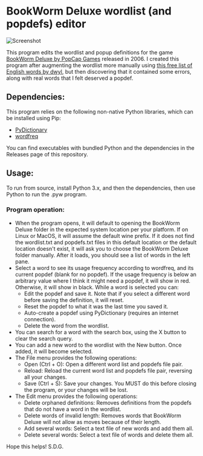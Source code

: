 # BookWorm Deluxe wordlist (and popdefs) editor

![Screenshot](https://i.imgur.com/jr7QtS5_d.webp?maxwidth=760&fidelity=grand "The main app window")

This program edits the wordlist and popup definitions for the game [BookWorm Deluxe by PopCap Games](https://oldgamesdownload.com/bookworm-deluxe/) released in 2006. I created this program after augmenting the wordlist more manually using [this free list of English words by dwyl](https://github.com/dwyl/english-words), but then discovering that it contained some errors, along with real words that I felt deserved a popdef.

## Dependencies:
This program relies on the following non-native Python libraries, which can be installed using Pip:
- [PyDictionary](https://pypi.org/project/PyDictionary/)
- [wordfreq](https://pypi.org/project/wordfreq/)

You can find executables with bundled Python and the dependencies in the Releases page of this repository.

## Usage:
To run from source, install Python 3.x, and then the dependencies, then use Python to run the .pyw program.

### Program operation:
- When the program opens, it will default to opening the BookWorm Deluxe folder in the expected system location per your platform. If on Linux or MacOS, it will assume the default wine prefix. If it does not find the wordlist.txt and popdefs.txt files in this default location or the default location doesn't exist, it will ask you to choose the BookWorm Deluxe folder manually. After it loads, you should see a list of words in the left pane.
- Select a word to see its usage frequency according to wordfreq, and its current popdef (blank for no popdef). If the usage frequency is below an arbitrary value where I think it might need a popdef, it will show in red. Otherwise, it will show in black. While a word is selected you can:
    - Edit the popdef and save it. Note that if you select a different word before saving the definition, it will reset.
    - Reset the popdef to what it was the last time you saved it.
    - Auto-create a popdef using PyDictionary (requires an internet connection).
    - Delete the word from the wordlist.
- You can search for a word with the search box, using the X button to clear the search query.
- You can add a new word to the wordlist with the New button. Once added, it will become selected.
- The File menu provides the following operations:
    - Open (Ctrl + O): Open a different word list and popdefs file pair.
    - Reload: Reload the current word list and popdefs file pair, reversing all your changes.
    - Save (Ctrl + S): Save your changes. You MUST do this before closing the program, or your changes will be lost.
- The Edit menu provides the following operations:
    - Delete orphaned definitions: Removes definitions from the popdefs that do not have a word in the wordlist.
    - Delete words of invalid length: Removes words that BookWorm Deluxe will not allow as moves because of their length.
    - Add several words: Select a text file of new words and add them all.
    - Delete several words: Select a text file of words and delete them all.

Hope this helps! S.D.G.
